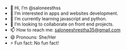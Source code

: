 - 👋 Hi, I’m @saloneesthss
- 👀 I’m interested in apps and websites development.
- 🌱 I’m currently learning javascript and python.
- 💞️ I’m looking to collaborate on front end projects.
- 📫 How to reach me: saloneeshrestha35@gmail.com
- 😄 Pronouns: She/Her
- ⚡ Fun fact: No fun fact!

<!---
saloneesthss/saloneesthss is a ✨ special ✨ repository because its `README.md` (this file) appears on your GitHub profile.
You can click the Preview link to take a look at your changes.
--->
